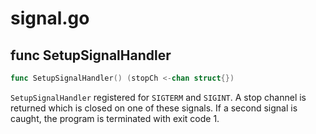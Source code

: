# signal.go

## func SetupSignalHandler
```go
func SetupSignalHandler() (stopCh <-chan struct{})
```
`SetupSignalHandler` registered for `SIGTERM` and `SIGINT`. A stop channel is returned which is closed on one of these signals. If a second signal is caught, the program is terminated with exit code 1.
